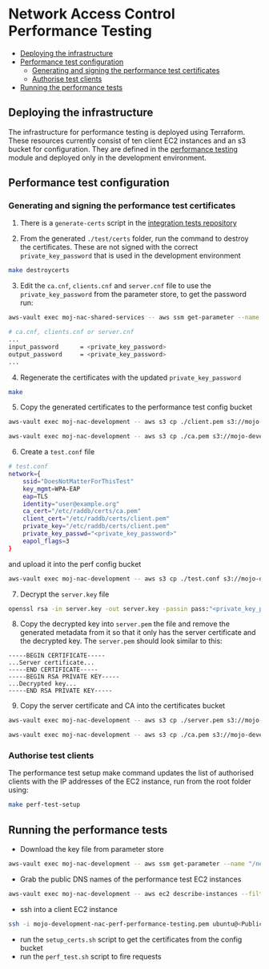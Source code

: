 # Network Access Control Performance Testing

- [Deploying the infrastructure](#deploying-the-infrastructure)
- [Performance test configuration](#performance-test-configuration)
  - [Generating and signing the performance test certificates](#generating-and-signing-the-performance-test-certificates)
  - [Authorise test clients](#authorise-test-clients)
- [Running the performance tests](#running-the-performance-tests)

## Deploying the infrastructure
The infrastructure for performance testing is deployed using Terraform. These resources currently consist of ten client EC2 instances and an s3 bucket for configuration. They are defined in the [performance testing](https://github.com/ministryofjustice/network-access-control-infrastructure/tree/main/modules/performance_testing) module and deployed only in the development environment.

## Performance test configuration
### Generating and signing the performance test certificates
1. There is a `generate-certs` script in the [integration tests repository](https://github.com/ministryofjustice/network-access-control-integration-tests/blob/main/Makefile#L33)

2. From the generated `./test/certs` folder, run the command to destroy the certificates. These are not signed with the correct `private_key_password` that is used in the development environment
```bash
make destroycerts
```

3. Edit the `ca.cnf`, `clients.cnf` and `server.cnf` file to use the `private_key_password` from the parameter store, to get the password run:
```bash
aws-vault exec moj-nac-shared-services -- aws ssm get-parameter --name "/moj-network-access-control/development/eap_private_key_password" --with-decryption --query "Parameter.Value"
```

```bash
# ca.cnf, clients.cnf or server.cnf
...
input_password		= <private_key_password>
output_password		= <private_key_password>
...
```

4. Regenerate the certificates with the updated `private_key_password`
```bash
make
```

5. Copy the generated certificates to the performance test config bucket
```bash
aws-vault exec moj-nac-development -- aws s3 cp ./client.pem s3://mojo-development-nac-perf-config-bucket/certs/

aws-vault exec moj-nac-development -- aws s3 cp ./ca.pem s3://mojo-development-nac-perf-config-bucket/certs/
```

6. Create a `test.conf` file 
```bash
# test.conf
network={
    ssid="DoesNotMatterForThisTest"
    key_mgmt=WPA-EAP
    eap=TLS
    identity="user@example.org"
    ca_cert="/etc/raddb/certs/ca.pem"
    client_cert="/etc/raddb/certs/client.pem"
    private_key="/etc/raddb/certs/client.pem"
    private_key_passwd="<private_key_password>"
    eapol_flags=3
}
```
and upload it into the perf config bucket

```bash
aws-vault exec moj-nac-development -- aws s3 cp ./test.conf s3://mojo-development-nac-perf-config-bucket/
```

7. Decrypt the `server.key` file
```bash
openssl rsa -in server.key -out server.key -passin pass:"<private_key_password>"
```

8. Copy the decrypted key into `server.pem` the file and remove the generated metadata from it so that it only has the server certificate and the decrypted key. The `server.pem` should look similar to this:
```pem
-----BEGIN CERTIFICATE-----
...Server certificate...
-----END CERTIFICATE-----
-----BEGIN RSA PRIVATE KEY-----
...Decrypted key...
-----END RSA PRIVATE KEY-----
```

9. Copy the server certificate and CA into the certificates bucket
```bash
aws-vault exec moj-nac-development -- aws s3 cp ./server.pem s3://mojo-development-nac-certificate-bucket/

aws-vault exec moj-nac-development -- aws s3 cp ./ca.pem s3://mojo-development-nac-certificate-bucket/
```

### Authorise test clients
The performance test setup make command updates the list of authorised clients with the IP addresses of the EC2 instance, run from the root folder using:
```bash
make perf-test-setup 
```

## Running the performance tests
- Download the key file from parameter store
```bash
aws-vault exec moj-nac-development -- aws ssm get-parameter --name "/network-access-control/mojo-development-nac-perf/ec2/key" --with-decryption --query "Parameter.Value"> mojo-development-nac-perf-performance-testing.pem
```

- Grab the public DNS names of the performance test EC2 instances
```bash
aws-vault exec moj-nac-development -- aws ec2 describe-instances --filters "Name=tag:Name,Values='MoJ Authentication Performance-*'" --query "Reservations[].Instances[].PublicDnsName"
```

- ssh into a client EC2 instance
```bash
ssh -i mojo-development-nac-perf-performance-testing.pem ubuntu@<PublicDnsName>
```
- run the `setup_certs.sh` script to get the certificates from the config bucket
- run the `perf_test.sh` script to fire requests
